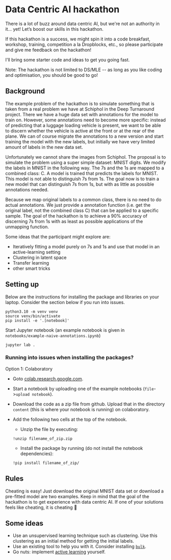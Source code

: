 # Data Centric AI hackathon

There is a lot of buzz around data centric AI, but we're not an authority in it... yet! Let’s boost our skills in this
hackathon.

If this hackathon is a success, we might spin it into a code breakfast, workshop, training, competition a la Dropblocks,
etc., so please participate and give me feedback on the hackathon!

I'll bring some starter code and ideas to get you going fast.

Note: The hackathon is not limited to DS/MLE -- as long as you like coding and optimisation, you should be good to go!

## Background

The example problem of the hackathon is to simulate something that is taken from a real problem we have at Schiphol in
the Deep Turnaround project. There we have a huge data set with annotations for the model to train on. However, some
annotations need to become more specific: instead of predicting that a luggage loading vehicle is present, we want to be
able to discern whether the vehicle is active at the front or at the rear of the plane. We can of course migrate the
annotations to a new version and start training the model with the new labels, but initially we have very limited amount
of labels in the new data set.

Unfortunately we cannot share the images from Schiphol. The proposal is to simulate the problem using a super simple
dataset: MNIST digits. We modify the labels in MNIST in the following way. The 7s and the 1s are mapped to a combined
class: C. A model is trained that predicts the labels for MNIST. This model is not able to distinguish 7s from 1s. The
goal now is to train a new model that can distinguish 7s from 1s, but with as little as possible annotations needed.

Because we map original labels to a common class, there is no need to do actual annotations. We just provide a
annotation function (i.e. get the original label, not the combined class C) that can be applied to a specific sample.
The goal of the hackathon is to achieve a 90% accuracy of discerning 7s from 1s with as least as possible applications
of the unmapping function.

Some ideas that the participant might explore are:

* Iteratively fitting a model purely on 7s and 1s and use that model in an active-learning setting
* Clustering in latent space
* Transfer learning
* other smart tricks

## Setting up

Below are the instructions for installing the package and libraries on your laptop. Consider the section below if you run into issues.

```shell
python3.10 -m venv venv
source venv/bin/activate
pip install -e '.[notebook]'
```

Start Jupyter notebook (an example notebook is given in `notebooks/example-naive-annotations.ipynb`)

```shell
jupyter lab .
```

### Running into issues when installing the packages?

Option 1: Colaboratory

* Goto [colab.research.google.com](colab.research.google.com).
* Start a notebook by uploading one of the example notebooks (`file`->`upload notebook`).
* Download the code as a zip file from github. Upload that in the directory `content` (this is where your notebook is running) on colaboratory.
* Add the following two cells at the top of the notebook.
	* Unzip the file by executing:
	
    ```shell 
    !unzip filename_of_zip.zip
    ```
	*  Install the package by running (do not install the notebook dependencies):
	
   ```shell
   !pip install filename_of_zip/
   ```

## Rules

Cheating is easy! Just download the original MNIST data set or download a pre-fitted model are two examples. Keep in
mind that the goal of the hackathon is to get experience with data centric AI. If one of your solutions feels like 
cheating, it is cheating 🙂

## Some ideas

* Use an unsupervised learning technique such as clustering. Use this clustering as an initial method for getting the initial labels.
* Use an existing tool to help you with it. Consider installing [`bulk`](https://github.com/koaning/bulk).
* Go nuts: implement [active learning](https://www.datacamp.com/tutorial/active-learning) yourself.



